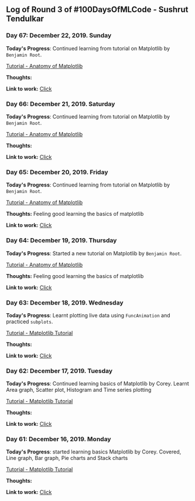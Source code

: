 ## Log of Round 3 of #100DaysOfMLCode - Sushrut Tendulkar


### Day 67: December 22, 2019. Sunday

**Today's Progress**: Continued learning from tutorial on Matplotlib by `Benjamin Root`. 

[Tutorial - Anatomy of Matplotlib](https://www.youtube.com/watch?v=6gdNUDs6QPc&list=PLYx7XA2nY5Gd-tNhm79CNMe_qvi35PgUR&index=14&t=0s) <br>

**Thoughts:** 

**Link to work:** [Click](https://github.com/sushtend/100-days-of-ml-code/commit/06651776b0700bb3011888ab60ce768a83c029ab)


### Day 66: December 21, 2019. Saturday

**Today's Progress**: Continued learning from tutorial on Matplotlib by `Benjamin Root`. 

[Tutorial - Anatomy of Matplotlib](https://www.youtube.com/watch?v=6gdNUDs6QPc&list=PLYx7XA2nY5Gd-tNhm79CNMe_qvi35PgUR&index=14&t=0s) <br>

**Thoughts:** 

**Link to work:** [Click](https://github.com/sushtend/100-days-of-ml-code/commit/6dd307f32cb9abae0ef0509220f9ae6c3cba0bef)


### Day 65: December 20, 2019. Friday

**Today's Progress**: Continued learning from tutorial on Matplotlib by `Benjamin Root`. 

[Tutorial - Anatomy of Matplotlib](https://www.youtube.com/watch?v=6gdNUDs6QPc&list=PLYx7XA2nY5Gd-tNhm79CNMe_qvi35PgUR&index=14&t=0s) <br>

**Thoughts:** Feeling good learning the basics of matplotlib

**Link to work:** [Click](https://github.com/sushtend/100-days-of-ml-code/commit/89d30a01e2579fce6294e0bc7125b4495ed419cd)


### Day 64: December 19, 2019. Thursday

**Today's Progress**: Started a new tutorial on Matplotlib by `Benjamin Root`. 

[Tutorial - Anatomy of Matplotlib](https://www.youtube.com/watch?v=6gdNUDs6QPc&list=PLYx7XA2nY5Gd-tNhm79CNMe_qvi35PgUR&index=14&t=0s) <br>

**Thoughts:** Feeling good learning the basics of matplotlib

**Link to work:** [Click](https://github.com/sushtend/100-days-of-ml-code/commit/e2501034a6ed99662158ca1e2f81ff1c35f60a85)


### Day 63: December 18, 2019. Wednesday

**Today's Progress**: Learnt plotting live data using `FuncAnimation` and practiced `subplots`.

[Tutorial - Matplotlib Tutorial](https://www.youtube.com/watch?v=XFZRVnP-MTU&list=PL-osiE80TeTvipOqomVEeZ1HRrcEvtZB_&index=10) <br>

**Thoughts:** 

**Link to work:** [Click](https://github.com/sushtend/100-days-of-ml-code/commit/c334628c08b2c7a8c5f185ccf894abdc309efdac)



### Day 62: December 17, 2019. Tuesday

**Today's Progress**: Continued learning basics of Matplotlib by Corey. Learnt Area graph, Scatter plot, Histogram and Time series plotting

[Tutorial - Matplotlib Tutorial](https://www.youtube.com/watch?v=x0Uguu7gqgk&list=PL-osiE80TeTvipOqomVEeZ1HRrcEvtZB_&index=5) <br>

**Thoughts:** 

**Link to work:** [Click](https://github.com/sushtend/100-days-of-ml-code/commit/c0897f67114b649821dfd7ca9b2e5e38b444840c)


### Day 61: December 16, 2019. Monday

**Today's Progress**: started learning basics Matplotlib by Corey. Covered, Line graph, Bar graph, Pie charts and Stack charts

[Tutorial - Matplotlib Tutorial](https://www.youtube.com/watch?v=xN-Supd4H38&list=PL-osiE80TeTvipOqomVEeZ1HRrcEvtZB_&index=4) <br>

**Thoughts:** 

**Link to work:** [Click](https://github.com/sushtend/100-days-of-ml-code/commit/9bde21d3098ffe21757230d2b91d233e2afa4df7)

